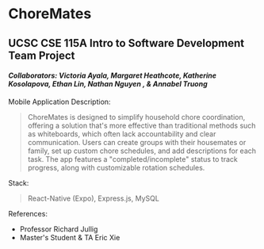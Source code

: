# ChoreMates

## **UCSC CSE 115A Intro to Software Development Team Project**
#### *Collaborators: Victoria Ayala, Margaret Heathcote, Katherine Kosolapova, Ethan Lin, Nathan Nguyen , & Annabel Truong*

Mobile Application Description:
> ChoreMates is designed to simplify household chore coordination, offering a solution that's more effective than traditional methods such as whiteboards, which often lack accountability and clear communication. Users can create groups with their housemates or family, set up custom chore schedules, and add descriptions for each task. The app features a "completed/incomplete" status to track progress, along with customizable rotation schedules.

Stack:
> React-Native (Expo), Express.js, MySQL

References:
- Professor Richard Jullig
- Master's Student & TA Eric Xie

